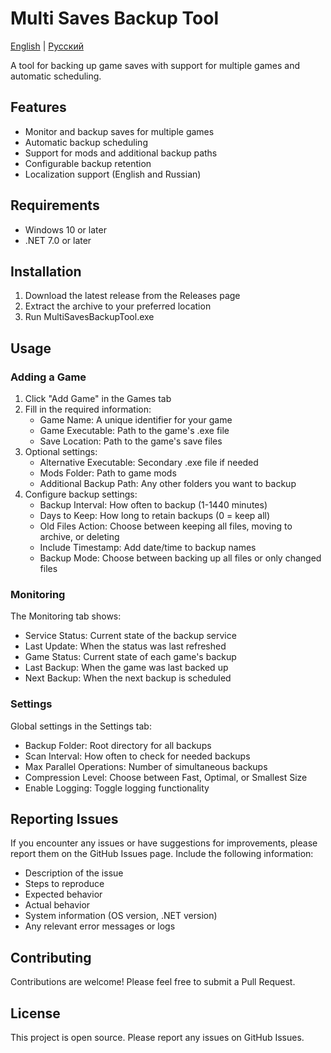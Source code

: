 # Multi Saves Backup Tool

[English](README.md) | [Русский](README.ru.md)

A tool for backing up game saves with support for multiple games and automatic scheduling.

## Features

- Monitor and backup saves for multiple games
- Automatic backup scheduling
- Support for mods and additional backup paths
- Configurable backup retention
- Localization support (English and Russian)

## Requirements

- Windows 10 or later
- .NET 7.0 or later

## Installation

1. Download the latest release from the Releases page
2. Extract the archive to your preferred location
3. Run MultiSavesBackupTool.exe

## Usage

### Adding a Game

1. Click "Add Game" in the Games tab
2. Fill in the required information:
   - Game Name: A unique identifier for your game
   - Game Executable: Path to the game's .exe file
   - Save Location: Path to the game's save files
3. Optional settings:
   - Alternative Executable: Secondary .exe file if needed
   - Mods Folder: Path to game mods
   - Additional Backup Path: Any other folders you want to backup
4. Configure backup settings:
   - Backup Interval: How often to backup (1-1440 minutes)
   - Days to Keep: How long to retain backups (0 = keep all)
   - Old Files Action: Choose between keeping all files, moving to archive, or deleting
   - Include Timestamp: Add date/time to backup names
   - Backup Mode: Choose between backing up all files or only changed files

### Monitoring

The Monitoring tab shows:
- Service Status: Current state of the backup service
- Last Update: When the status was last refreshed
- Game Status: Current state of each game's backup
- Last Backup: When the game was last backed up
- Next Backup: When the next backup is scheduled

### Settings

Global settings in the Settings tab:
- Backup Folder: Root directory for all backups
- Scan Interval: How often to check for needed backups
- Max Parallel Operations: Number of simultaneous backups
- Compression Level: Choose between Fast, Optimal, or Smallest Size
- Enable Logging: Toggle logging functionality

## Reporting Issues

If you encounter any issues or have suggestions for improvements, please report them on the GitHub Issues page. Include the following information:

- Description of the issue
- Steps to reproduce
- Expected behavior
- Actual behavior
- System information (OS version, .NET version)
- Any relevant error messages or logs

## Contributing

Contributions are welcome! Please feel free to submit a Pull Request.

## License

This project is open source. Please report any issues on GitHub Issues. 